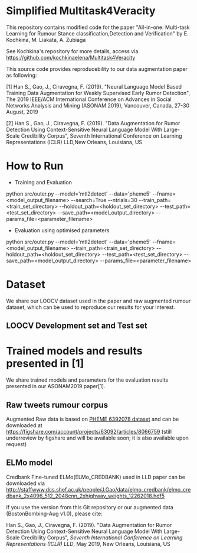 # Simplified Multitask4Veracity
This repository contains modified code for the paper "All-in-one: Multi-task Learning for Rumour Stance classification,Detection and Verification" by E. Kochkina, M. Liakata, A. Zubiaga 

See Kochkina's repository for more details, access via https://github.com/kochkinaelena/Multitask4Veracity  

This source code provides reproducebility to our data augmentation paper as following:

[1] Han S., Gao, J., Ciravegna, F. (2019). "Neural Language Model Based Training Data Augmentation for Weakly Supervised Early Rumor Detection", The 2019 IEEE/ACM International Conference on Advances in Social Networks Analysis and Mining (ASONAM 2019), Vancouver, Canada, 27-30 August, 2019

[2] Han S., Gao, J., Ciravegna, F. (2019). "Data Augmentation for Rumor Detection Using Context-Sensitive Neural Language Model With Large-Scale Credibility Corpus", Seventh International Conference on Learning Representations (ICLR) LLD,New Orleans, Louisiana, US 

# How to Run

- Training and Evaluation

python src/outer.py --model='mtl2detect' --data='pheme5' --fname=\<model_output_filename\> --search=True --ntrials=30
--train_path=\<train_set_directory\> --holdout_path=\<holdout_set_directory\> --test_path=\<test_set_directory\> 
--save_path=\<model_output_directory\> --params_file=\<parameter_filename\>

- Evaluation using optimised parameters

python src/outer.py --model='mtl2detect' --data='pheme5' --fname=\<model_output_filename\>
--train_path=\<train_set_directory\> --holdout_path=\<holdout_set_directory\> --test_path=\<test_set_directory\> 
--save_path=\<model_output_directory\> --params_file=\<parameter_filename\>

# Dataset

We share our LOOCV dataset used in the paper and raw augmented rumour dataset, which can be used to reproduce our results for your interest.

## LOOCV Development set and Test set

# Trained models and results presented in [1]
We share trained models and parameters for the evaluation results presented in our ASONAM2019 paper[1]. 

## Raw tweets rumour corpus

Augmented Raw data is based on [PHEME 6392078 dataset](https://figshare.com/articles/PHEME_dataset_for_Rumour_Detection_and_Veracity_Classification/6392078) and can be downloaded at 
https://figshare.com/account/projects/63092/articles/8066759 (still underreview by figshare and will be available soon; it is also available upon request)

## ELMo model
  
Credbank Fine-tuned ELMo(ELMo_CREDBANK) used in LLD paper can be downloaded via http://staffwww.dcs.shef.ac.uk/people/J.Gao/data/elmo_credbank/elmo_credbank_2x4096_512_2048cnn_2xhighway_weights_12262018.hdf5

If you use the version from this Git repository or our augmented data (BostonBombing-Aug v1.0), please cite: 

Han S., Gao, J., Ciravegna, F. (2019). "Data Augmentation for Rumor Detection Using Context-Sensitive Neural Language Model With Large-Scale Credibility Corpus", *Seventh International Conference on Learning Representations (ICLR) LLD*, May 2019, New Orleans, Louisiana, US
